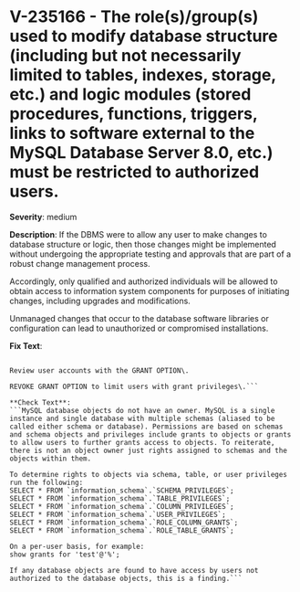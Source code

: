 # V-235166 - The role(s)/group(s) used to modify database structure (including but not necessarily limited to tables, indexes, storage, etc.) and logic modules (stored procedures, functions, triggers, links to software external to the MySQL Database Server 8.0, etc.) must be restricted to authorized users.

**Severity**: medium

**Description**:
If the DBMS were to allow any user to make changes to database structure or logic, then those changes might be implemented without undergoing the appropriate testing and approvals that are part of a robust change management process.

Accordingly, only qualified and authorized individuals will be allowed to obtain access to information system components for purposes of initiating changes, including upgrades and modifications.

Unmanaged changes that occur to the database software libraries or configuration can lead to unauthorized or compromised installations.

**Fix Text**:
```Assign ownership of authorized objects to authorized object owner accounts\.

Review user accounts with the GRANT OPTION\. 

REVOKE GRANT OPTION to limit users with grant privileges\.```

**Check Text**:
```MySQL database objects do not have an owner. MySQL is a single instance and single database with multiple schemas (aliased to be called either schema or database). Permissions are based on schemas and schema objects and privileges include grants to objects or grants to allow users to further grants access to objects. To reiterate, there is not an object owner just rights assigned to schemas and the objects within them.

To determine rights to objects via schema, table, or user privileges run the following:
SELECT * FROM `information_schema`.`SCHEMA_PRIVILEGES`;
SELECT * FROM `information_schema`.`TABLE_PRIVILEGES`;
SELECT * FROM `information_schema`.`COLUMN_PRIVILEGES`;
SELECT * FROM `information_schema`.`USER_PRIVILEGES`;
SELECT * FROM `information_schema`.`ROLE_COLUMN_GRANTS`;
SELECT * FROM `information_schema`.`ROLE_TABLE_GRANTS`;

On a per-user basis, for example:
show grants for 'test'@'%'; 

If any database objects are found to have access by users not authorized to the database objects, this is a finding.```
